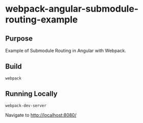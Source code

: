 # webpack-angular-submodule-routing-example

## Purpose
Example of Submodule Routing in Angular with Webpack.

## Build
```
webpack
```

## Running Locally
```
webpack-dev-server
```

Navigate to [http://localhost:8080/](http://localhost:8080/)